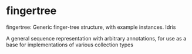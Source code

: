 # fingertree
fingertree: Generic finger-tree structure, with example instances. Idris

A general sequence representation with arbitrary annotations, for
use as a base for implementations of various collection types
